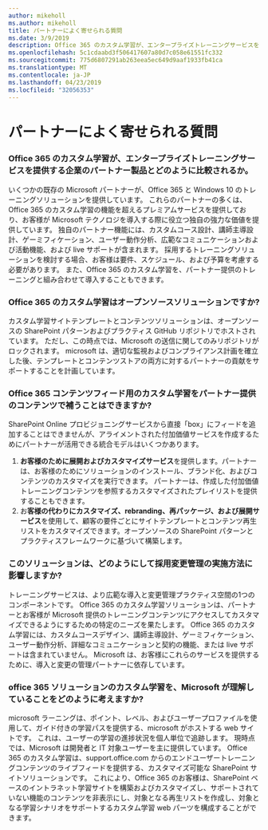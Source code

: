 ```yaml
---
author: mikeholl
ms.author: mikeholl
title: パートナーによく寄せられる質問
ms.date: 3/9/2019
description: Office 365 のカスタム学習が、エンタープライズトレーニングサービスを提供する企業のパートナー製品とどのように比較されるか。
ms.openlocfilehash: 5c1cdaabd3f506417607a80d7c058e61551fc332
ms.sourcegitcommit: 775d6807291ab263eea5ec649d9aaf1933fb41ca
ms.translationtype: MT
ms.contentlocale: ja-JP
ms.lasthandoff: 04/23/2019
ms.locfileid: "32056353"
---
```

# <a name="partner-frequently-asked-questions"></a>パートナーによく寄せられる質問

### <a name="how-does-custom-learning-for-office-365-compare-to-partner-offerings-from-companies-that-provide-enterprise-training-services"></a>Office 365 のカスタム学習が、エンタープライズトレーニングサービスを提供する企業のパートナー製品とどのように比較されるか。
いくつかの既存の Microsoft パートナーが、Office 365 と Windows 10 のトレーニングソリューションを提供しています。 これらのパートナーの多くは、Office 365 のカスタム学習の機能を超えるプレミアムサービスを提供しており、お客様が Microsoft テクノロジを導入する際に役立つ独自の強力な価値を提供しています。 独自のパートナー機能には、カスタムコース設計、講師主導設計、ゲーミフィケーション、ユーザー動作分析、広範なコミュニケーションおよび活動機能、および live サポートが含まれます。 採用するトレーニングソリューションを検討する場合、お客様は要件、スケジュール、および予算を考慮する必要があります。 また、Office 365 のカスタム学習を、パートナー提供のトレーニングと組み合わせて導入することもできます。
 
### <a name="is-custom-learning-for-office-365-an-open-source-solution"></a>Office 365 のカスタム学習はオープンソースソリューションですか?
カスタム学習サイトテンプレートとコンテンツソリューションは、オープンソースの SharePoint パターンおよびプラクティス GitHub リポジトリでホストされています。 ただし、この時点では、Microsoft の送信に関してのみリポジトリがロックされます。 microsoft は、適切な監視およびコンプライアンス計画を確立した後、テンプレートとコンテンツストアの両方に対するパートナーの貢献をサポートすることを計画しています。  

### <a name="can-i-supplement-the-custom-learning-for-office-365-content-feed-with-my-partner-provided-content"></a>Office 365 コンテンツフィード用のカスタム学習をパートナー提供のコンテンツで補うことはできますか? 
SharePoint Online プロビジョニングサービスから直接「box」にフィードを追加することはできませんが、アライメントされた付加価値サービスを作成するためにパートナーが活用できる統合モデルはいくつかあります。

1. **お客様のために展開およびカスタマイズサービス**を提供します。パートナーは、お客様のためにソリューションのインストール、ブランド化、およびコンテンツのカスタマイズを実行できます。 パートナーは、作成した付加価値トレーニングコンテンツを参照するカスタマイズされたプレイリストを提供することもできます。 
2. お**客様の代わりにカスタマイズ、rebranding、再パッケージ、および展開サービス**を使用して、顧客の要件ごとにサイトテンプレートとコンテンツ再生リストをカスタマイズできます。オープンソースの SharePoint パターンとプラクティスフレームワークに基づいて構築します。 

### <a name="how-does-this-solution-affect-my-adoption-change-management-practice"></a>このソリューションは、どのようにして採用変更管理の実施方法に影響しますか? 
トレーニングサービスは、より広範な導入と変更管理プラクティス空間の1つのコンポーネントです。 Office 365 のカスタム学習ソリューションは、パートナーとお客様が Microsoft 提供のトレーニングコンテンツにアクセスしてカスタマイズできるようにするための特定のニーズを果たします。 Office 365 のカスタム学習には、カスタムコースデザイン、講師主導設計、ゲーミフィケーション、ユーザー動作分析、詳細なコミュニケーションと契約の機能、または live サポートは含まれていません。 Microsoft は、お客様にこれらのサービスを提供するために、導入と変更の管理パートナーに依存しています。 

### <a name="how-should-i-think-of-the-custom-learning-for-office-365-solution-with-respect-to-microsoft-learn"></a>office 365 ソリューションのカスタム学習を、Microsoft が理解していることをどのように考えますか?
microsoft ラーニングは、ポイント、レベル、およびユーザープロファイルを使用して、ガイド付きの学習パスを提供する、microsoft がホストする web サイトです。 これは、ユーザーの学習の進捗状況を個人単位で追跡します。 現時点では、Microsoft は開発者と IT 対象ユーザーを主に提供しています。 Office 365 のカスタム学習は、support.office.com からのエンドユーザートレーニングコンテンツのライブフィードを提供する、カスタマイズ可能な SharePoint サイトソリューションです。 これにより、Office 365 のお客様は、SharePoint ベースのイントラネット学習サイトを構築およびカスタマイズし、サポートされていない機能のコンテンツを非表示にし、対象となる再生リストを作成し、対象となる学習シナリオをサポートするカスタム学習 web パーツを構成することができます。
